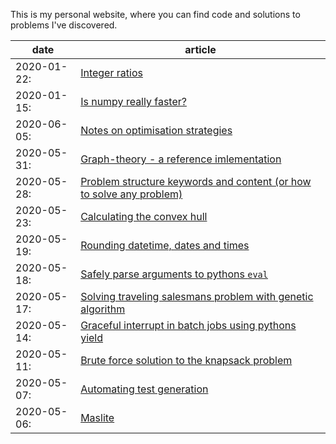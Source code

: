 This is my personal website, where you can find code and solutions to problems I've discovered.

date | article 
---|---
2020-01-22:| [Integer ratios](content/integer-ratios/index.html)
2020-01-15:| [Is numpy really faster?](content/is-numpy-really-faster/index.html)
2020-06-05:| [Notes on optimisation strategies](content/notes-on-optimisation-strategies/index.html)
2020-05-31:| [Graph-theory - a reference imlementation](content/graph-theory/index.html)
2020-05-28:| [Problem structure keywords and content (or how to solve any problem)](content/problem-structure-keywords-content/index.html)
2020-05-23:| [Calculating the convex hull](content/calculating-the-convex-hull/index.html)
2020-05-19:| [Rounding datetime, dates and times](content/rounding-dates-and-times/index.html)
2020-05-18:| [Safely parse arguments to pythons `eval`](content/safely-parse-arguments-to-eval/index.html)
2020-05-17:| [Solving traveling salesmans problem with genetic algorithm](content/solving-traveling-salesmans-problem-with-genetic-algorithm/index.html) 
2020-05-14:| [Graceful interrupt in batch jobs using pythons yield](content/graceful-interrupt-in-batch-jobs-using-pythons-yield/index.html) 
2020-05-11:| [Brute force solution to the knapsack problem](content/brute-force-solution-to-the-knapsack-problem/index.html) 
2020-05-07:| [Automating test generation](content/automating-test-generation/index.html) 
2020-05-06:| [Maslite](content/maslite/index.html) 



